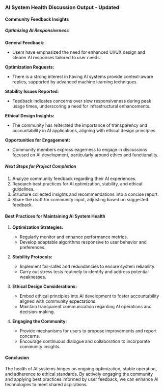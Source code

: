 

### AI System Health Discussion Output - Updated

#### Community Feedback Insights

##### Optimizing AI Responsiveness

**General Feedback:**
- Users have emphasized the need for enhanced UI/UX design and clearer AI responses tailored to user needs.

**Optimization Requests:**
- There is a strong interest in having AI systems provide context-aware replies, supported by advanced machine learning techniques.

**Stability Issues Reported:**
- Feedback indicates concerns over slow responsiveness during peak usage times, underscoring a need for infrastructural enhancements.

**Ethical Design Insights:**
- The community has reiterated the importance of transparency and accountability in AI applications, aligning with ethical design principles.

**Opportunities for Engagement:**
- Community members express eagerness to engage in discussions focused on AI development, particularly around ethics and functionality.

##### Next Steps for Project Completion
1. Analyze community feedback regarding their AI experiences.
2. Research best practices for AI optimization, stability, and ethical guidelines.
3. Structure collected insights and recommendations into a concise report.
4. Share the draft for community input, adjusting based on suggested feedback.

#### Best Practices for Maintaining AI System Health
1. **Optimization Strategies:**
   - Regularly monitor and enhance performance metrics.
   - Develop adaptable algorithms responsive to user behavior and preferences.

2. **Stability Protocols:**
   - Implement fail-safes and redundancies to ensure system reliability.
   - Carry out stress tests routinely to identify and address potential weaknesses.

3. **Ethical Design Considerations:**
   - Embed ethical principles into AI development to foster accountability aligned with community expectations.
   - Maintain transparent communication regarding AI operations and decision-making.

4. **Engaging the Community:**
   - Provide mechanisms for users to propose improvements and report concerns.
   - Encourage continuous dialogue and collaboration to incorporate community insights.

#### Conclusion
The health of AI systems hinges on ongoing optimization, stable operation, and adherence to ethical standards. By actively engaging the community and applying best practices informed by user feedback, we can enhance AI technologies to meet shared aspirations.